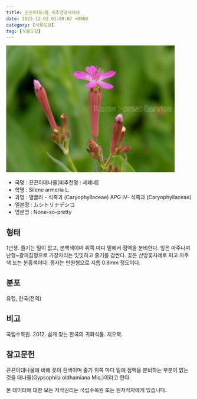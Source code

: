 ```yaml
---
title: 끈끈이대나물_비추천명세레네
date: 2023-12-02 01:08:07 +0800
category: [식물도감]
tag: [식물도감]
---
```




![끈끈이대나물[비추천명 : 세레네]](/assets/img/fileUpload/plants/basic/Caryophyllaceae/Silene/9044/1_th2.JPG)
- 국명 : 끈끈이대나물[비추천명 : 세레네]
- 학명 : Silene armeria L.
- 과명 : 앵글러 - 석죽과 (Caryophyllaceae) APG Ⅳ- 석죽과 (Caryophyllaceae)
- 일본명 : ムシトリナデシコ
- 영문명 : None-so-pretty


## 형태
1년생. 줄기는 털이 없고, 분백색이며 위쪽 마디 밑에서 점액을 분비한다. 잎은 마주나며 난형~광피침형으로 가장자리는 밋밋하고 줄기를 감싼다. 꽃은 산방꽃차례로 피고 자주색 또는 분홍색이다. 종자는 반원형으로 지름 0.8mm 정도이다.
## 분포
유럽, 한국(전역)
## 비고
국립수목원. 2012. 쉽게 찾는 한국의 귀화식물. 지오북.
## 참고문헌
끈끈이대나물에 비해 꽃이 흰색이며 줄기 위쪽 마디 밑에 점액을 분비하는 부분이 없는 것을 대나물(Gypsophila oldhamiana Miq.)이라고 한다.






본 데이터에 대한 모든 저작권리는 국립수목원 또는 원저작자에게 있습니다.

